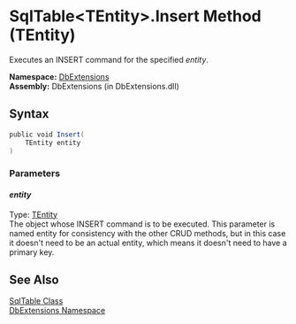 SqlTable&lt;TEntity>.Insert Method (TEntity)
============================================
Executes an INSERT command for the specified *entity*.

**Namespace:** [DbExtensions][1]  
**Assembly:** DbExtensions (in DbExtensions.dll)

Syntax
------

```csharp
public void Insert(
	TEntity entity
)
```

### Parameters

#### *entity*
Type: [TEntity][2]  
The object whose INSERT command is to be executed. This parameter is named entity for consistency with the other CRUD methods, but in this case it doesn't need to be an actual entity, which means it doesn't need to have a primary key.


See Also
--------
[SqlTable<TEntity> Class][2]  
[DbExtensions Namespace][1]  

[1]: ../README.md
[2]: README.md
